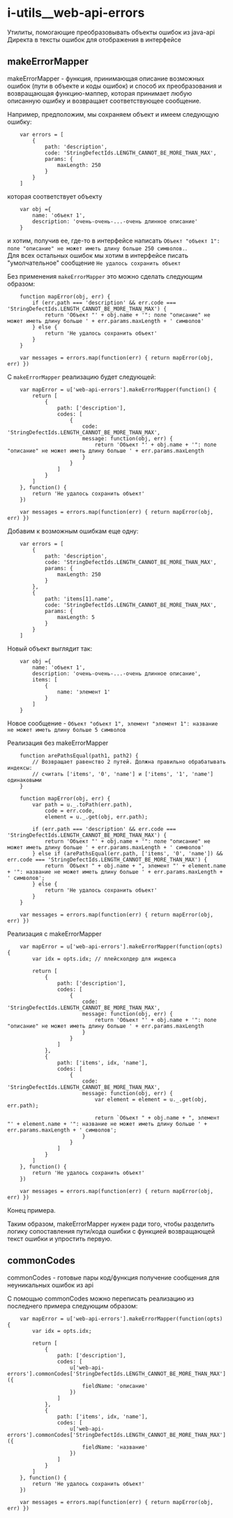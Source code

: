 # i-utils__web-api-errors #

Утилиты, помогающие преобразовывать объекты ошибок из java-api Директа в тексты ошибок для отображения в интерфейсе

## makeErrorMapper ##

makeErrorMapper - функция, принимающая описание возможных ошибок (пути в объекте и коды ошибок) и способ их преобразования и возвращающая функцию-маппер, которая принимает любую опиcанную ошибку и возвращает соответствующее сообщение.  

Например, предположим, мы сохраняем объект и имеем следующую ошибку:
```
    var errors = [
		{
			path: 'description',
	   		code: 'StringDefectIds.LENGTH_CANNOT_BE_MORE_THAN_MAX',
			params: {
				maxLength: 250
			}
		}
	]
```
которая соответствует объекту
```
	var obj ={
		name: 'объект 1',
		description: 'очень-очень-...-очень длинное описание'
	}
```
и хотим, получив ее, где-то в интерфейсе написать `Объект "объект 1": поле "описание" не может иметь длину больше 250 символов.`.  
Для всех остальных ошибок мы хотим в интерфейсе писать "умолчательное" сообщение `Не удалось сохранить объект`  

Без применения `makeErrorMapper` это можно сделать следующим образом:

```
	function mapError(obj, err) {
		if (err.path === 'description' && err.code === 'StringDefectIds.LENGTH_CANNOT_BE_MORE_THAN_MAX') {
			return 'Объект "' + obj.name + '": поле "описание" не может иметь длину больше ' + err.params.maxLength + ' символов'
		} else {
			return 'Не удалось сохранить объект'
		}
	}
	
	var messages = errors.map(function(err) { return mapError(obj, err) })
```

С `makeErrorMapper` реализацию будет следующей:

```
	var mapError = u['web-api-errors'].makeErrorMapper(function() {
		return [
			{
				path: ['description'],
				codes: [
					{
						code: 'StringDefectIds.LENGTH_CANNOT_BE_MORE_THAN_MAX',
						message: function(obj, err) {
							return 'Объект "' + obj.name + '": поле "описание" не может иметь длину больше ' + err.params.maxLength
						}
					}
				]
			}
		]
	}, function() {
		return 'Не удалось сохранить объект'
	})
	
	var messages = errors.map(function(err) { return mapError(obj, err) })
```

Добавим к возможным ошибкам еще одну:

```
	var errors = [
		{
			path: 'description',
	   		code: 'StringDefectIds.LENGTH_CANNOT_BE_MORE_THAN_MAX',
			params: {
				maxLength: 250
			}
		},
		{
			path: 'items[1].name',
			code: 'StringDefectIds.LENGTH_CANNOT_BE_MORE_THAN_MAX',
			params: {
				maxLength: 5
			}
		}
	]
```
Новый объект выглядит так:
```
	var obj ={
		name: 'объект 1',
		description: 'очень-очень-...-очень длинное описание',
		items: [
			{
				name: 'элемент 1'
			}
		]
	}
```
Новое сообщение - `Объект "объект 1", элемент "элемент 1": название не может иметь длину больше 5 символов`

Реализация без makeErrorMapper
```
	function arePathsEqual(path1, path2) {
		// Возвращает равенство 2 путей. Должна правильно обрабатывать индексы: 
		// считать ['items', '0', 'name'] и ['items', '1', 'name'] одинаковыми
	}
	
	function mapError(obj, err) {
		var path = u._.toPath(err.path),
			code = err.code,
			element = u._.get(obj, err.path);
			
		if (err.path === 'description' && err.code === 'StringDefectIds.LENGTH_CANNOT_BE_MORE_THAN_MAX') {
			return 'Объект "' + obj.name + '": поле "описание" не может иметь длину больше ' + err.params.maxLength + ' символов'
		} else if (arePathsEqual(err.path, ['items', '0', 'name']) && err.code === 'StringDefectIds.LENGTH_CANNOT_BE_MORE_THAN_MAX') {
			return `Объект " + obj.name + ", элемент "' + element.name + '": название не может иметь длину больше ' + err.params.maxLength + ' символов';
		} else {
			return 'Не удалось сохранить объект'
		}
	}
	
	var messages = errors.map(function(err) { return mapError(obj, err) })
```

Реализация c makeErrorMapper
```
	var mapError = u['web-api-errors'].makeErrorMapper(function(opts) {
		var idx = opts.idx; // плейсхолдер для индекса
		
		return [
			{
				path: ['description'],
				codes: [
					{
						code: 'StringDefectIds.LENGTH_CANNOT_BE_MORE_THAN_MAX',
						message: function(obj, err) {
							return 'Объект "' + obj.name + '": поле "описание" не может иметь длину больше ' + err.params.maxLength
						}
					}
				]
			},
			{
				path: ['items', idx, 'name'],
				codes: [
					{
						code: 'StringDefectIds.LENGTH_CANNOT_BE_MORE_THAN_MAX',
						message: function(obj, err) {
							var element = element = u._.get(obj, err.path);
							
							return `Объект " + obj.name + ", элемент "' + element.name + '": название не может иметь длину больше ' + err.params.maxLength + ' символов';
						}
					}
				]
			}
		]
	}, function() {
		return 'Не удалось сохранить объект'
	})
	
	var messages = errors.map(function(err) { return mapError(obj, err) })
```

Конец примера.  

Таким образом, makeErrorMapper нужен ради того, чтобы разделить логику сопоставления пути/кода ошибки с функцией возвращающей текст ошибки и упростить первую.

## commonCodes ##

commonCodes - готовые пары код/функция получение сообщения для неуникальных ошибок из api

С помощью commonCodes можно переписать реализацию из последнего примера следующим образом:

```
	var mapError = u['web-api-errors'].makeErrorMapper(function(opts) {
		var idx = opts.idx;
		
		return [
			{
				path: ['description'],
				codes: [
					u['web-api-errors'].commonCodes['StringDefectIds.LENGTH_CANNOT_BE_MORE_THAN_MAX']({
						fieldName: 'описание'
				    })
				]
			},
			{
				path: ['items', idx, 'name'],
				codes: [
					u['web-api-errors'].commonCodes['StringDefectIds.LENGTH_CANNOT_BE_MORE_THAN_MAX']({
						fieldName: 'название'
				    })
				]
			}
		]
	}, function() {
		return 'Не удалось сохранить объект'
	})
	
	var messages = errors.map(function(err) { return mapError(obj, err) })
```
